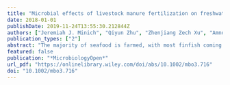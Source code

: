 ```yaml
---
title: "Microbial effects of livestock manure fertilization on freshwater aquaculture ponds rearing tilapia (Oreochromis shiranus) and North African catfish (Clarias gariepinus)"
date: 2018-01-01
publishDate: 2019-11-24T13:55:30.212844Z
authors: ["Jeremiah J. Minich", "Qiyun Zhu", "Zhenjiang Zech Xu", "Amnon Amir", "Maxon Ngochera", "Moses Simwaka", "Eric E. Allen", "Hastings Zidana", "Rob Knight"]
publication_types: ["2"]
abstract: "The majority of seafood is farmed, with most finfish coming from freshwater ponds. Ponds are often fertilized to promote microbial productivity as a natural feed source to fish. To understand if pond fertilization with livestock manure induces a probiotic or prebiotic effect, we communally reared tilapia (Oreochromis shiranus), and North African catfish (Clarias gariepinus), for 4 weeks under seven manure treatments including layer chicken, broiler chicken, guinea fowl, quail, pig, cow, vs. commercial feed to evaluate microbial community dynamics of the manure, pond water, and fish feces using 16S and 18S rRNA marker genes along with metagenome sequencing. Catfish growth, but not tilapia, was positively associated with plankton abundance (p = 0.0006, R2 = 0.4887) and greatest in ponds fertilized with quail manure (ANOVA, p textless 0.05). Manure was unique and influenced the 16S microbiome in pond water, tilapia gut, and catfish gut and 18S community in pond water and catfish guts (PERMANOVA, p = 0.001). On average, 18.5%, 18.6%, and 45.3% of manure bacteria sOTUs, (sub-operational taxonomic units), were present in the water column, catfish feces, and tilapia feces which comprised 3.7%, 12.8%, and 10.9% of the total microbial richness of the communities, respectively. Antibiotic resistance genes were highest in the manure and water samples followed by tilapia feces and lowest in catfish feces (p textless 0.0001). In this study, we demonstrate how the bacterial and eukaryotic microbial composition of fish ponds are influenced by specific livestock manure inputs and that the gut microbiome of tilapia is more sensitive and responsive than catfish to these changes. We conclude that animal manure used as fertilizer induces a primarily prebiotic effect on the pond ecosystem rather than a direct probiotic effect on fish."
featured: false
publication: "*MicrobiologyOpen*"
url_pdf: "https://onlinelibrary.wiley.com/doi/abs/10.1002/mbo3.716"
doi: "10.1002/mbo3.716"
---
```


